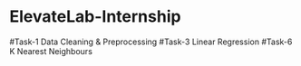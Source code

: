 # ElevateLab-Internship
#Task-1
Data Cleaning & Preprocessing
#Task-3
Linear Regression
#Task-6
K Nearest Neighbours

